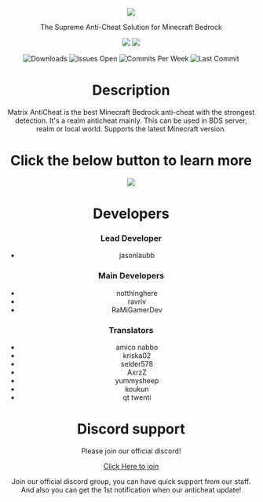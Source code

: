 <div align="center">
    <img src="https://raw.githubusercontent.com/jasonlaubb/Matrix-AntiCheat/main/docs/images/title.png">
    <p>The Supreme Anti-Cheat Solution for Minecraft Bedrock</p>
    <img src="https://camo.githubusercontent.com/9f1df0465f69d73b390cb9c9003d58c15e18c96e0d5795f662c8c4ba14141a6e/68747470733a2f2f696d672e736869656c64732e696f2f62616467652f4c616e67756167652d547970655363726970742d2532334546343034313f7374796c653d666f722d7468652d6261646765">
    <a href="https://discord.gg/CqZGXeRKPJ">
        <img src="https://camo.githubusercontent.com/f1c54f3a23de4c7b3e55059592bbf12e19eeb16e78978c364792d3d7207cfaac/68747470733a2f2f696d672e736869656c64732e696f2f62616467652f446973636f72642d43715a475865524b504a2d2532333139373644323f7374796c653d666f722d7468652d6261646765">
    </a>
    <p align="center">
        <img src="https://img.shields.io/github/downloads/jasonlaubb/Matrix-AntiCheat/total?style=for-the-badge" alt="Downloads">
        <img src="https://img.shields.io/github/issues/jasonlaubb/Matrix-AntiCheat?label=ISSUES%20OPEN&style=for-the-badge" alt="Issues Open">
        <img src="https://img.shields.io/github/commit-activity/m/jasonlaubb/Matrix-AntiCheat?style=for-the-badge" alt="Commits Per Week">
        <img src="https://img.shields.io/github/last-commit/jasonlaubb/Matrix-AntiCheat?style=for-the-badge" alt="Last Commit">
    </p>
    <h1>Description</h1>
    <p>
        Matrix AntiCheat is the best Minecraft Bedrock anti-cheat with the strongest detection. It's a realm anticheat mainly.
        This can be used in BDS server, realm or local world. Supports the latest Minecraft version.
    </p>
    <h1>Click the below button to learn more</h1>
    <a href="https://jasonlaubb.github.io/Matrix-AntiCheat/" target="_blank">
        <img src="https://raw.githubusercontent.com/jasonlaubb/Matrix-AntiCheat/main/docs/images/learn_more.png">
    </a>
    <h1>Developers</h1>
    <h3>Lead Developer</h3>
    <ul>
        <li>jasonlaubb</li>
    </ul>
    <h3>Main Developers</h3>
    <ul>
        <li>notthinghere</li>
        <li>ravriv</li>
        <li>RaMiGamerDev</li>
    </ul>
    <h3>Translators</h3>
    <ul>
        <li>amico nabbo</li>
        <li>kriska02</li>
        <li>selder578</li>
        <li>AxrzZ</li>
        <li>yummysheep</li>
        <li>koukun</li>
        <li>qt twenti</li>
    </ul>
    <h1>Discord support</h1>
    <p>Please join our official discord!</p>
    <a href="https://discord.gg/CqZGXeRKPJ"><p>Click Here to join</p></a>
    <p>Join our official discord group, you can have quick support from our staff. And also you can get the 1st notification when our anticheat update!</p>
</div>
